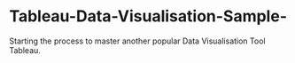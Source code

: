# Tableau-Data-Visualisation-Sample-
Starting the process to master another popular Data Visualisation Tool Tableau.

